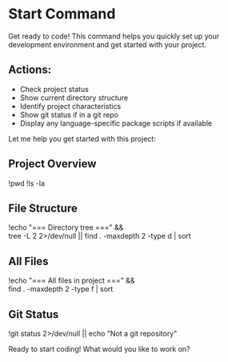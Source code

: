 # Start Command

Get ready to code! This command helps you quickly set up your development environment and get started with your project.

## Actions:
- Check project status
- Show current directory structure  
- Identify project characteristics
- Show git status if in a git repo
- Display any language-specific package scripts if available

Let me help you get started with this project:

## Project Overview
!pwd
!ls -la

## File Structure
!echo "=== Directory tree ===" && \
tree -L 2 2>/dev/null || find . -maxdepth 2 -type d | sort

## All Files
!echo "=== All files in project ===" && \
find . -maxdepth 2 -type f | sort

## Git Status
!git status 2>/dev/null || echo "Not a git repository"

Ready to start coding! What would you like to work on?
